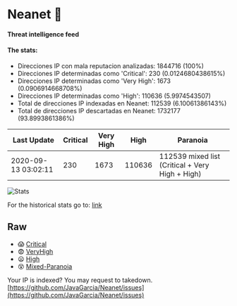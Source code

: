 # Neanet :hocho:
#### Threat intelligence feed
#### The stats:

- Direcciones IP con mala reputacion analizadas: 1844716 (100%)
- Direcciones IP determinadas como 'Critical':  230 (0.0124680438615%)
- Direcciones IP determinadas como 'Very High':  1673 (0.0906914668708%)
- Direcciones IP determinadas como 'High':  110636 (5.9974543507)
- Total de direcciones IP indexadas en Neanet:  112539 (6.10061386143%)
- Total de direcciones IP descartadas en Neanet:  1732177 (93.8993861386%)

| Last Update | Critical | Very High | High | Paranoia |
| --- | --- | --- | --- | --- |
| 2020-09-13 03:02:11 | 230 | 1673 | 110636 | 112539 mixed list (Critical + Very High + High)|

![Stats](https://docs.google.com/spreadsheets/d/e/2PACX-1vSnaNMIXVabIpDJjufMlzH7poXnshF3mgd8Is1g9ytUEzVsP5my4Trn8f-xkoLLQ38xpL3HtmUexLo6/pubchart?oid=501124687&format=image)

For the historical stats go to: [link](/stats.csv)
## Raw
- :scream: [Critical](https://raw.githubusercontent.com/JavaGarcia/Neanet/master/blacklists/neanet_critical.txt)
- :fearful: [VeryHigh](https://raw.githubusercontent.com/JavaGarcia/Neanet/master/blacklists/neanet_veryHigh.txtt)
- :frowning: [High](https://raw.githubusercontent.com/JavaGarcia/Neanet/master/blacklists/neanet_high.txt)
- :dizzy_face: [Mixed-Paranoia](https://raw.githubusercontent.com/JavaGarcia/Neanet/master/blacklists/neanet_all.txt)


Your IP is indexed? You may request to takedown. [https://github.com/JavaGarcia/Neanet/issues](https://github.com/JavaGarcia/Neanet/issues)












































































































































































































































































































































































































































































































































































































































































































































































